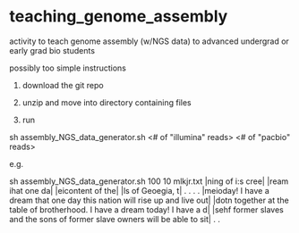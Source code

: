 # teaching_genome_assembly
activity to teach genome assembly (w/NGS data) to advanced undergrad or early grad bio students

possibly too simple instructions

1) download the git repo

2) unzip and move into directory containing files

3) run

sh assembly_NGS_data_generator.sh <# of "illumina" reads> <# of "pacbio" reads> <text file>

e.g.

sh assembly_NGS_data_generator.sh 100 10 mlkjr.txt 
|ning of i:s cree|
|ream ihat one da|
|eicontent of the|
|ls of Geoegia, t|
.
.
.
.
|meioday! I have a dream that one day this nation will rise up and live out|
|dotn together at the table of brotherhood. I have a dream today! I have a d|
|sehf former slaves and the sons of former slave owners will be able to sit|
.
.